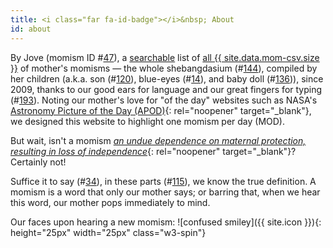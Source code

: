 ```yaml
---
title: <i class="far fa-id-badge"></i>&nbsp; About
id: about
---
```

By Jove (momism ID #[47](/list.html#momism_id47)),  a [searchable](search.html) list of [all {{ site.data.mom-csv.size }}](list.html) of mother's momisms — the whole shebangdasium (#[144](/list.html#momism_id144)), compiled by her children (a.k.a. son (#[120](/list.html#momism_id120)), blue-eyes (#[14](list.html#momism_id14)), and baby doll (#[136](/list.html#momism_id136))), since 2009, thanks to our good ears for language and our great fingers for typing (#[193](/list.html#momism_id193)). Noting our mother's love for "of the day" websites such as NASA's [Astronomy Picture of the Day (APOD)](https://apod.nasa.gov/apod/){: rel="noopener" target="_blank"}, we designed this website to highlight one momism per day (MOD).

But wait, isn't a momism [_an undue dependence on maternal protection, resulting in loss of independence_](https://www.dictionary.com/browse/momism){: rel="noopener" target="_blank"}? Certainly not! 

Suffice it to say (#[34](/list.html#momism_id34)), in these parts (#[115](/list.html#momism_id115)), we know the true definition. A momism is a word that only our mother says; or barring that, when we hear this word, our mother pops immediately to mind.

Our faces upon hearing a new momism: ![confused smiley]({{ site.icon }}){: height="25px" width="25px" class="w3-spin"}

